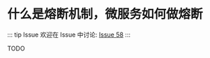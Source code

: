 # 什么是熔断机制，微服务如何做熔断



::: tip Issue 
 欢迎在 Issue 中讨论: [Issue 58](https://github.com/shfshanyue/Daily-Question/issues/58) 
:::

TODO